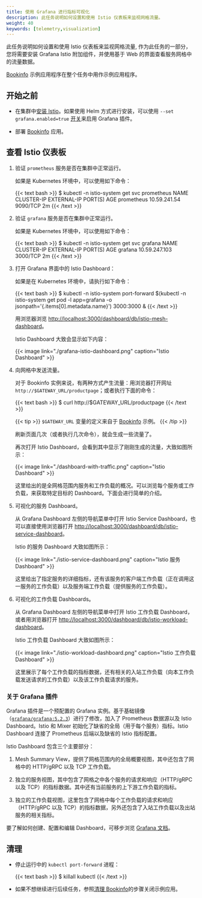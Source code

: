 ```yaml
---
title: 使用 Grafana 进行指标可视化
description: 此任务说明如何设置和使用 Istio 仪表板来监视网格流量。
weight: 40
keywords: [telemetry,visualization]
---
```


此任务说明如何设置和使用 Istio 仪表板来监视网格流量, 作为此任务的一部分，您将需要安装 Grafana Istio 附加组件，并使用基于 Web 的界面查看服务网格中的流量数据。

[Bookinfo](/zh/docs/examples/bookinfo/) 示例应用程序在整个任务中用作示例应用程序。

## 开始之前

* 在集群中[安装 Istio](/zh/docs/setup/)。如果使用 Helm 方式进行安装，可以使用 `--set grafana.enabled=true` [开关](/zh/docs/reference/config/installation-options/)来启用 Grafana 插件。

* 部署 [Bookinfo](/zh/docs/examples/bookinfo/) 应用。

## 查看 Istio 仪表板

1. 验证 `prometheus` 服务是否在集群中正常运行。

    如果是 Kubernetes 环境中，可以使用如下命令：

    {{< text bash >}}
    $ kubectl -n istio-system get svc prometheus
    NAME         CLUSTER-IP     EXTERNAL-IP   PORT(S)    AGE
    prometheus   10.59.241.54   <none>        9090/TCP   2m
    {{< /text >}}

1. 验证 `grafana` 服务是否在集群中正常运行。

    如果是 Kubernetes 环境中，可以使用如下命令：

    {{< text bash >}}
    $ kubectl -n istio-system get svc grafana
    NAME      CLUSTER-IP      EXTERNAL-IP   PORT(S)    AGE
    grafana   10.59.247.103   <none>        3000/TCP   2m
    {{< /text >}}

1. 打开 Grafana 界面中的 Istio Dashboard：

    如果是在 Kubernetes 环境中，请执行如下命令：

    {{< text bash >}}
    $ kubectl -n istio-system port-forward $(kubectl -n istio-system get pod -l app=grafana -o jsonpath='{.items[0].metadata.name}') 3000:3000 &
    {{< /text >}}

    用浏览器浏览 [http://localhost:3000/dashboard/db/istio-mesh-dashboard](http://localhost:3000/dashboard/db/istio-mesh-dashboard)。

    Istio Dashboard 大致会显示如下内容：

    {{< image link="./grafana-istio-dashboard.png" caption="Istio Dashboard" >}}

1. 向网格中发送流量。

    对于 Bookinfo 实例来说，有两种方式产生流量：用浏览器打开网址 `http://$GATEWAY_URL/productpage`；或者执行下面的命令：

    {{< text bash >}}
    $ curl http://$GATEWAY_URL/productpage
    {{< /text >}}

    {{< tip >}}
    `$GATEWAY_URL` 变量的定义来自于 [Bookinfo](/zh/docs/examples/bookinfo/) 示例。
    {{< /tip >}}

    刷新页面几次（或者执行几次命令），就会生成一些流量了。

    再次打开 Istio Dashboard，会看到其中显示了刚刚生成的流量，大致如图所示：

    {{< image link="./dashboard-with-traffic.png" caption="Istio Dashboard" >}}

    这里给出的是全网格范围内服务和工作负载的概况。可以浏览每个服务或工作负载，来获取特定目标的 Dashboard。下面会进行简单的介绍。

1. 可视化的服务 Dashboard。

    从 Grafana Dashboard 左侧的导航菜单中打开 Istio Service Dashboard，也可以直接使用浏览器打开 [http://localhost:3000/dashboard/db/istio-service-dashboard](http://localhost:3000/dashboard/db/istio-service-dashboard)。

    Istio 的服务 Dashboard 大致如图所示：

    {{< image link="./istio-service-dashboard.png" caption="Istio 服务 Dashboard" >}}

    这里给出了指定服务的详细指标，还有该服务的客户端工作负载（正在调用这一服务的工作负载）以及服务端工作负载（提供服务的工作负载）。

1. 可视化的工作负载 Dashboards。

    从 Grafana Dashboard 左侧的导航菜单中打开 Istio 工作负载 Dashboard，或者用浏览器打开 [http://localhost:3000/dashboard/db/istio-workload-dashboard](http://localhost:3000/dashboard/db/istio-workload-dashboard)。

    Istio 工作负载 Dashboard 大致如图所示：

    {{< image link="./istio-workload-dashboard.png" caption="Istio 工作负载 Dashboard" >}}

    这里展示了每个工作负载的指标数据，还有相关的入站工作负载（向本工作负载发送请求的工作负载）以及该工作负载请求的服务。

### 关于 Grafana 插件

Grafana 插件是一个预配置的 Grafana 实例。基于基础镜像（[`grafana/grafana:5.2.3`](https://hub.docker.com/r/grafana/grafana/)）进行了修改，加入了 Prometheus 数据源以及 Istio Dashboard。Istio 和 Mixer 初始化了缺省的全局（用于每个服务）指标。Istio Dashboard 连接了 Prometheus 后端以及缺省的 Istio 指标配置。

Istio Dashboard 包含三个主要部分：

1. Mesh Summary View，提供了网格范围内的全局概要视图，其中还包含了网格中的 HTTP/gRPC 以及 TCP 工作负载。

1. 独立的服务视图，其中包含了网格之中各个服务的请求和响应（HTTP/gRPC 以及 TCP）的指标数据。其中还有当前服务的上下游工作负载的指标。

1. 独立的工作负载视图，这里包含了网格中每个工作负载的请求和响应（HTTP/gRPC 以及 TCP）的指标数据，另外还包含了入站工作负载以及出站服务的相关指标。

要了解如何创建、配置和编辑 Dashboard，可移步浏览 [Grafana 文档](https://docs.grafana.org/)。

## 清理

* 停止运行中的 `kubectl port-forward` 进程：

    {{< text bash >}}
    $ killall kubectl
    {{< /text >}}

* 如果不想继续进行后续任务，参照[清理 Bookinfo](/zh/docs/examples/bookinfo/#清理)的步骤关闭示例应用。
